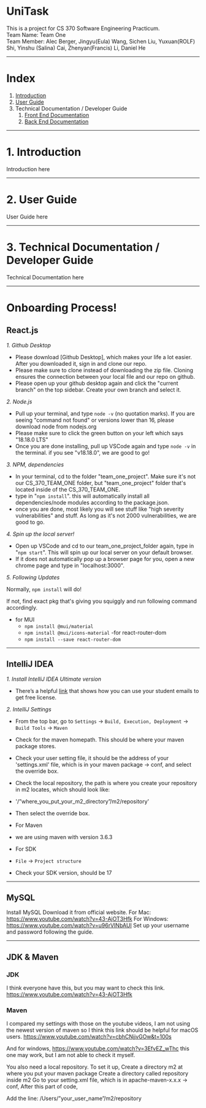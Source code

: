# UniTask

This is a project for CS 370 Software Engineering Practicum.<br/>
Team Name: Team One<br/>
Team Member: Alec Berger, Jingyu(Eula) Wang, Sichen Liu, Yuxuan(ROLF) Shi, Yinshu (Salina) Cai, Zhenyan(Francis) Li, Daniel He<br/>

---
# Index
1. [Introduction](#1-introduction)
2. [User Guide](#2-user-guide)
3. Technical Documentation / Developer Guide
   1. [Front End Documentation](doc/frontend/README.md)
   2. [Back End Documentation](doc/backend/README.md)



---
# 1. Introduction
Introduction here

---
# 2. User Guide
User Guide here

---
# 3. Technical Documentation / Developer Guide
Technical Documentation here

---
# Onboarding Process!

## React.js

*1. Github Desktop*

- Please download [Github Desktop], which makes your life a lot easier. After you downloaded it, sign in and clone our repo.
- Please make sure to clone instead of downloading the zip file. Cloning ensures the connection between your local file and
  our repo on github.
- Please open up your github desktop again and click the "current branch" on the top sidebar. Create your own branch and
  select it.

*2. Node.js*

- Pull up your terminal, and type ```node -v``` (no quotation marks). If you are seeing "command not found" or versions lower than 16,
  please download node from nodejs.org
- Please make sure to click the green button on your left which says "18.18.0 LTS"
- Once you are done installing, pull up VSCode again and type ```node -v``` in the terminal. if you see "v18.18.0", we are good to go!

*3. NPM, dependencies*

- In your terminal, cd to the folder "team_one_project". Make sure it's not our CS_370_TEAM_ONE folder, but "team_one_project"
  folder that's located inside of the CS_370_TEAM_ONE.
- type in "```npm install```". this will automatically install all dependencies/node modules according to the package.json.
- once you are done, most likely you will see stuff like "high severity vulnerabilities" and stuff. As long as it's not 2000 vulnerabilities,
  we are good to go.

*4.  Spin up the local server!*

- Open up VSCode and cd to our team_one_project_folder again, type in "```npm start```". This will spin up our local server on your default browser.
- If it does not automatically pop up a browser page for you, open a new chrome page and type in "localhost:3000".

*5. Following Updates*

Normally, ```npm install``` will do!

If not, find exact pkg that's giving you squiggly and run following command accordingly.
- for MUI
  - ```npm install @mui/material```
  - ```npm install @mui/icons-material```
-for react-router-dom
  - ```npm install --save react-router-dom```

------------------------------------------------------------------------------------------------------------------------------------------------------
## IntelliJ IDEA
*1. Install IntelliJ IDEA Ultimate version*
  - There’s a helpful [link](https://www.youtube.com/watch?v=U8qqNnBkjAs) that shows how you can use your student emails to get free license.


*2. IntelliJ Settings*
  - From the top bar, go to `Settings` -> `Build, Execution, Deployment` -> `Build Tools` -> `Maven`
  - Check for the maven homepath. This should be where your maven package stores.
  - Check your user setting file, it should be the address of your 'settings.xml' file, which is in your maven package -> conf, and select the override box.
  - Check the local repository, the path is where you create your repository in m2 locates, which should look like:
  - '/”where_you_put_your_m2_directory”/m2/repository'
  - Then select the override box.

  - For Maven
  - we are using maven with version 3.6.3

  - For SDK
  - `File` -> `Project structure`
  - Check your SDK version, should be 17

------------------------------------------------------------------------------------------------------------------------------------------------------

## MySQL
Install MySQL
Download it from official website.
For Mac: https://www.youtube.com/watch?v=43-AjOT3Hfk
For Windows: https://www.youtube.com/watch?v=u96rVINbAUI
Set up your username and password following the guide.

------------------------------------------------------------------------------------------------------------------------------------------------------

## JDK & Maven
### JDK
I think everyone have this, but you may want to check this link.
https://www.youtube.com/watch?v=43-AjOT3Hfk

### Maven
I compared my settings with those on the youtube videos, I am not using the newest version of maven so I think this link should be helpful for macOS users.
https://www.youtube.com/watch?v=cbhCNjjvGOw&t=100s


And for windows,
https://www.youtube.com/watch?v=3EfvEZ_wThc
this one may work, but I am not able to check it myself.


You also need a local repository. To set it up,
Create a directory m2 at where you put your maven package
Create a directory called repository inside m2
Go to your setting.xml file, which is in apache-maven-x.x.x -> conf, 
After this part of code,


Add the line:
<localRepository>/Users/”your_user_name”/m2/repository</localRepository>


